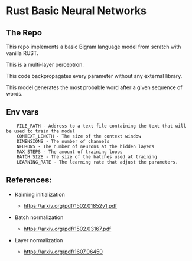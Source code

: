 # Rust Basic Neural Networks

## The Repo

This repo implements a basic Bigram language model from scratch with vanilla RUST.

This is a multi-layer perceptron.

This code backpropagates every parameter without any external library.

This model generates the most probable word after a given sequence of words.

## Env vars

```
    FILE_PATH - Address to a text file containing the text that will be used to train the model
    CONTEXT_LENGTH - The size of the context window
    DIMENSIONS - The number of channels
    NEURONS - The number of neurons at the hidden layers
    MAX_STEPS - The amount of training loops
    BATCH_SIZE - The size of the batches used at training
    LEARNING_RATE - The learning rate that adjust the parameters. 
```

## References:
- Kaiming initialization 
    
    - https://arxiv.org/pdf/1502.01852v1.pdf

- Batch normalization

    - https://arxiv.org/pdf/1502.03167.pdf

- Layer normalization

    - https://arxiv.org/pdf/1607.06450